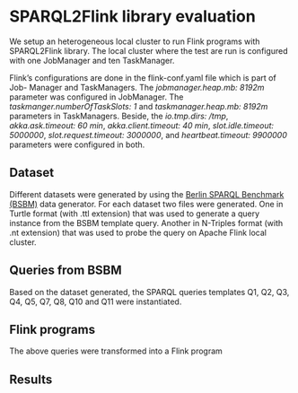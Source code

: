 # SPARQL2Flink library evaluation
We setup an heterogeneous local cluster to run Flink programs with SPARQL2Flink library. The local cluster where the test are run is configured with one JobManager and ten TaskManager.

Flink’s configurations are done in the flink-conf.yaml file which is part of Job- Manager and TaskManagers. The *jobmanager.heap.mb: 8192m* parameter was configured in JobManager. The *taskmanger.numberOfTaskSlots: 1* and *taskmanager.heap.mb: 8192m* parameters in TaskManagers. Beside, the *io.tmp.dirs: /tmp*, *akka.ask.timeout: 60 min*, *akka.client.timeout: 40 min*, *slot.idle.timeout: 5000000*, *slot.request.timeout: 3000000*, and *heartbeat.timeout: 9900000* parameters were configured in both.

## Dataset
Different datasets were generated by using the [Berlin SPARQL Benchmark (BSBM)](http://wifo5-03.informatik.uni-mannheim.de/bizer/berlinsparqlbenchmark/) data generator. For each dataset two files were generated. One in Turtle format (with .ttl extension) that was used to generate a query instance from the BSBM template query. Another in N-Triples format (with .nt extension) that was used to probe the query on Apache Flink local cluster.

## Queries from BSBM
Based on the dataset generated, the SPARQL queries templates Q1, Q2, Q3, Q4, Q5, Q7, Q8, Q10 and Q11 were instantiated.

## Flink programs
The above queries were transformed into a Flink program

## Results

